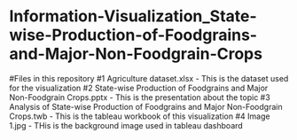 # Information-Visualization_State-wise-Production-of-Foodgrains-and-Major-Non-Foodgrain-Crops
#Files in this repository
#1 Agriculture dataset.xlsx - This is the dataset used for the visualization
#2 State-wise Production of Foodgrains and Major Non-Foodgrain Crops.pptx - This is the presentation about the topic
#3 Analysis of State-wise Production of Foodgrains and Major Non-Foodgrain Crops.twb - This is the tableau workbook of this visualization
#4 Image 1.jpg - THis is the background image used in tableau dashboard
